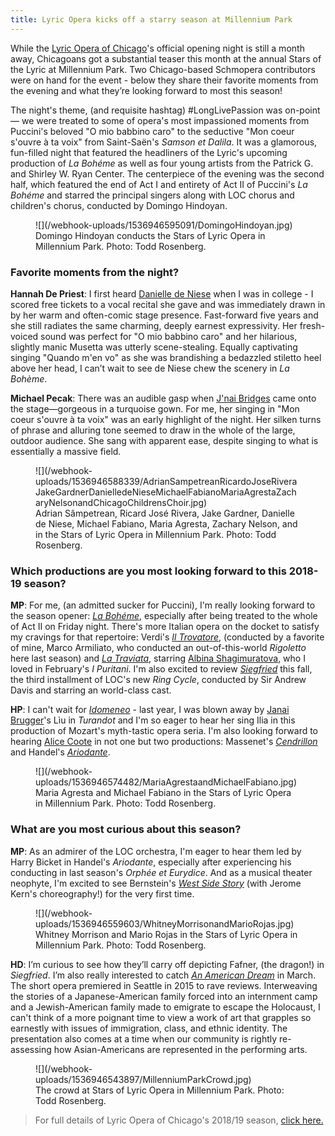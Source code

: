 ```yaml
---
title: Lyric Opera kicks off a starry season at Millennium Park
---
```


While the [Lyric Opera of Chicago](/scene/companies/lyric-opera-of-chicago/)'s official opening night is still a month away, Chicagoans got a substantial teaser this month at the annual Stars of the Lyric at Millennium Park. Two Chicago-based Schmopera contributors were on hand for the event - below they share their favorite moments from the evening and what they’re looking forward to most this season!

The night's theme, (and requisite hashtag) #LongLivePassion was on-point — we were treated to some of opera's most impassioned moments from Puccini's beloved "O mio babbino caro" to the seductive "Mon coeur s'ouvre à ta voix" from Saint-Saën's *Samson et Dalila*. It was a glamorous, fun-filled night that featured the headliners of the Lyric's upcoming production of *La Bohéme* as well as four young artists from the Patrick G. and Shirley W. Ryan Center. The centerpiece of the evening was the second half, which featured the end of Act I and entirety of Act II of Puccini's *La Bohéme* and starred the principal singers along with LOC chorus and children's chorus, conducted by Domingo Hindoyan.

<figure data-type="image">
![](/webhook-uploads/1536946595091/DomingoHindoyan.jpg)
<figcaption>Domingo Hindoyan conducts the Stars of Lyric Opera in Millennium Park. Photo: Todd Rosenberg.</figcaption>
</figure>

### Favorite moments from the night?

**Hannah De Priest**: I first heard [Danielle de Niese](/scene/people/danielle-de-niese/) when I was in college - I scored free tickets to a vocal recital she gave and was immediately drawn in by her warm and often-comic stage presence. Fast-forward five years and she still radiates the same charming, deeply earnest expressivity. Her fresh-voiced sound was perfect for "O mio babbino caro" and her hilarious, slightly manic Musetta was utterly scene-stealing. Equally captivating singing "Quando m'en vo" as she was brandishing a bedazzled stiletto heel above her head, I can’t wait to see de Niese chew the scenery in *La Bohème*.

**Michael Pecak**: There was an audible gasp when [J'nai Bridges](/scene/people/jnai-bridges/) came onto the stage—gorgeous in a turquoise gown. For me, her singing in "Mon coeur s'ouvre à ta voix" was an early highlight of the night. Her silken turns of phrase and alluring tone seemed to draw in the whole of the large, outdoor audience. She sang with apparent ease, despite singing to what is essentially a massive field.

<figure data-type="image">
![](/webhook-uploads/1536946588339/AdrianSampetreanRicardoJoseRiveraJakeGardnerDanielledeNieseMichaelFabianoMariaAgrestaZacharyNelsonandChicagoChildrensChoir.jpg)
<figcaption>Adrian Sâmpetrean, Ricard José Rivera, Jake Gardner, Danielle de Niese, Michael Fabiano, Maria Agresta, Zachary Nelson, and  in the Stars of Lyric Opera in Millennium Park. Photo: Todd Rosenberg.</figcaption>
</figure>

### Which productions are you most looking forward to this 2018-19 season?

**MP**: For me, (an admitted sucker for Puccini), I'm really looking forward to the season opener: [*La Bohéme*](https://www.lyricopera.org/concertstickets/calendar/2018-2019/la-boheme-opera-tickets), especially after being treated to the whole of Act II on Friday night. There's more Italian opera on the docket to satisfy my cravings for that repertoire: Verdi's [*Il Trovatore*](https://www.lyricopera.org/concertstickets/calendar/2018-2019/il-trovatore-opera-tickets), (conducted by a favorite of mine, Marco Armiliato, who conducted an out-of-this-world *Rigoletto* here last season) and [*La Traviata*](https://www.lyricopera.org/concertstickets/calendar/2018-2019/la-traviata-opera-tickets), starring [Albina Shagimuratova](/scene/people/albina-shagimuratova/), who I loved in February's *I Puritani*. I'm also excited to review [*Siegfried*](https://www.lyricopera.org/concertstickets/calendar/2018-2019/siegfried-opera-tickets) this fall, the third installment of LOC's new *Ring Cycle*, conducted by Sir Andrew Davis and starring an world-class cast.

**HP**: I can't wait for [*Idomeneo*](https://www.lyricopera.org/concertstickets/calendar/2018-2019/idomeneo-opera-tickets) - last year, I was blown away by [Janai Brugger](/scene/people/janai-brugger/)'s Lìu in *Turandot* and I'm so eager to hear her sing Ilia in this production of Mozart's myth-tastic opera seria. I'm also looking forward to hearing [Alice Coote](/scene/people/alice-coote/) in not one but two productions: Massenet's [*Cendrillon*](https://www.lyricopera.org/concertstickets/calendar/2018-2019/cendrillon-opera-tickets) and Handel's [*Ariodante*](https://www.lyricopera.org/concertstickets/calendar/2018-2019/la-traviata-opera-tickets). 

<figure data-type="image">
![](/webhook-uploads/1536946574482/MariaAgrestaandMichaelFabiano.jpg)
<figcaption>Maria Agresta and Michael Fabiano in the Stars of Lyric Opera in Millennium Park. Photo: Todd Rosenberg.</figcaption>
</figure>

### What are you most curious about this season?

**MP**: As an admirer of the LOC orchestra, I'm eager to hear them led by Harry Bicket in Handel's *Ariodante*, especially after experiencing his conducting in last season's *Orphée et Eurydice*. And as a musical theater neophyte, I'm excited to see Bernstein's [*West Side Story*](https://www.lyricopera.org/concertstickets/calendar/2018-2019/west-side-story-musical-tickets) (with Jerome Kern's choreography!) for the very first time.

<figure data-type="image">
![](/webhook-uploads/1536946559603/WhitneyMorrisonandMarioRojas.jpg)
<figcaption>Whitney Morrison and Mario Rojas in the Stars of Lyric Opera in Millennium Park. Photo: Todd Rosenberg.</figcaption>
</figure>

**HD**: I’m curious to see how they’ll carry off depicting Fafner, (the dragon!) in *Siegfried*. I’m also really interested to catch [*An American Dream*](https://www.lyricopera.org/concertstickets/calendar/2018-2019/an-american-dream-opera-tickets) in March. The short opera premiered in Seattle in 2015 to rave reviews. Interweaving the stories of a Japanese-American family forced into an internment camp and a Jewish-American family made to emigrate to escape the Holocaust, I can't think of a more poignant time to view a work of art that grapples so earnestly with issues of immigration, class, and ethnic identity. The presentation also comes at a time when our community is rightly re-assessing how Asian-Americans are represented in the performing arts.

<figure data-type="image">
![](/webhook-uploads/1536946543897/MillenniumParkCrowd.jpg)
<figcaption>The crowd at Stars of Lyric Opera in Millennium Park. Photo: Todd Rosenberg.</figcaption>
</figure>

>For full details of Lyric Opera of Chicago's 2018/19 season, [click here.](https://www.lyricopera.org/concertstickets/1819-lyric-opera-season)
